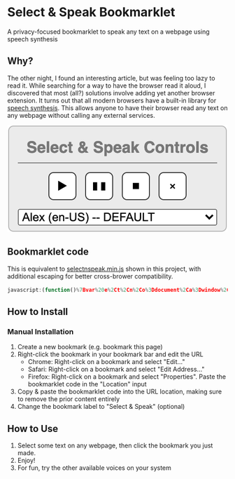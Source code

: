 # Select & Speak Bookmarklet
A privacy-focused bookmarklet to speak any text on a webpage using speech synthesis

## Why?
The other night, I found an interesting article, but was feeling too lazy to read it. While searching for a way to have the browser read it aloud, I discovered that most (all?) solutions involve adding yet another browser extension. It turns out that all modern browsers have a built-in library for [speech synthesis](https://developer.mozilla.org/en-US/docs/Web/API/SpeechSynthesis). This allows anyone to have their browser read any text on any webpage without calling any external services.

![Select & Speak Control Overlay](/images/selectnspeak_example.png)


## Bookmarklet code
This is equivalent to [selectnspeak.min.js](selectnspeak.min.js) shown in this project, with additional escaping for better cross-brower compatibility.
```javascript
javascript:(function()%7Bvar%20e%2Ct%2Cn%2Co%3Ddocument%2Ca%3Dwindow%2Ci%3Do.getElementById(%22selectnspeak_bk_control%22)%2Cl%3D%5B%5D%2Cs%3D%22%22%2Cp%3Dnew%20SpeechSynthesisUtterance%2Cc%3Da.speechSynthesis%3Bfunction%20r()%7Bvar%20t%2Co%2Ci%3Ba.getSelection%3Fs%3Da.getSelection().toString()%3A(n%3Da.selection)%26%26%22Text%22%3D%3Dn.type%26%26(s%3Dn.createRange().htmlText)%2Cd()%2Cs.length%3F(p.text%3Ds%2Cp.voice%3D(t%3De.selectedOptions%2Co%3Dt%26%26t.length%3Fe.selectedOptions%5B0%5D.getAttribute(%22data-name%22)%3A%22%22%2Ci%3Dnull%2Cl.some(e%3D%3E(i%3De%2Ce.name%3D%3D%3Do))%2Ci)%2Cc.speak(p))%3Aalert(%22Select%20%26%20Speak%3A%20Please%20select%20some%20text%20before%20pressing%20play.%22)%7Dfunction%20d()%7Bc.cancel()%7Dfunction%20x(e%2Ct%2Cn)%7Bvar%20a%3Do.createElement(e)%3Breturn%20t%26%26t.forEach(e%3D%3E%7Ba.setAttribute(e%5B0%5D%2Ce%5B1%5D)%7D)%2Cn%26%26(a.style.cssText%3Dn)%2Ca%7Dfunction%20g(e%2Ct%2Cn)%7Bvar%20o%3Dx(%22button%22%2Cnull%2C%22margin%3A10px%205px%3Bvertical-align%3Amiddle%3Bheight%3A32px%3Bwidth%3A32px%3Bbackground-color%3Awhite%3Bcolor%3Ablack%3B%20border%3A1px%20solid%20%23333%3Bwhite-space%3Anowrap%3Bpadding%3A2px%3Bborder-radius%3A%206px%3B%22)%3Breturn%20o.innerHTML%3De%2Co.title%3Dt%2Co.onclick%3Dn%2Co%7Di%3Fe%3Di.getelementsByTagName(%22select%22)%5B0%5D%3A((i%3Dx(%22div%22%2C%5B%5B%22draggable%22%2C!0%5D%5D)).id%3D%22selectnspeak_bk_control%22%2Ci.style.cssText%3D%22font-family%3Asans-serif%3Bborder%3A1px%20solid%20%23bdbdbd%3Bpadding%3A%206px%2010px%3Bposition%3A%20fixed%3Btop%3A%2010px%3B%20left%3A%2010px%3Bbackground-color%3Argba(236%2C236%2C236%2C0.9)%3Bwidth%3A%20250px%3Btext-align%3A%20center%3Bz-index%3A9999999%3Bbox-shadow%3A%200px%200px%2017px%20-3px%20rgba(255%2C255%2C255%2C1)%3Bfont-size%3A16px%3Bbox-sizing%3Aborder-box%3Bborder-radius%3A%206px%3B%22%2Ci.innerHTML%3D'%3Cdiv%20style%3D%22font-size%3A18px%3Bfont-weight%3A600%3Bborder-bottom%3A1px%20solid%3Bpadding%3A%207px%200%3B%22%3ESelect%20%26amp%3B%20Speak%20Controls%3C%2Fdiv%3E'%2C(e%3Dx(%22select%22)).style.cssText%3D%22width%3A%20100%25%3B%22%2C(t%3Do.createElement(%22option%22)).disabled%3D!0%2Ct.textContent%3D%22Select%20a%20voice%3A%22%2Ce.append(t)%2Ce.onchange%3Dr%2Cl%3Dc.getVoices()%2CsetTimeout((function()%7B(l%3Dc.getVoices()).forEach(t%3D%3E%7Bvar%20n%3Dx(%22option%22%2C%5B%5B%22data-lang%22%2Ct.lang%5D%2C%5B%22data-name%22%2Ct.name%5D%5D)%3Bn.textContent%3Dt.name%2B%22%20(%22%2Bt.lang%2B%22)%22%2Ct.default%26%26(n.selected%3D!0%2Cn.textContent%2B%3D%22%20--%20DEFAULT%22)%2Ce.append(n)%7D)%7D)%2C30)%2Ci.append(g(%22%26%239654%3B%22%2C%22Speak%20current%20selection%22%2Cr)%2Cg(%22%26%2310074%3B%20%26%2310074%3B%22%2C%22Pause%2FUnpause%22%2C(function()%7Bc.speaking%26%26c.paused%3Fc.resume()%3Ac.pause()%7D))%2Cg(%22%26%239724%3B%22%2C%22Stop%20all%20playback%22%2Cd)%2Cg(%22%26times%3B%22%2C%22Stop%20playback%20%26%20Close%20controls%22%2C(function()%7Bd()%2Ci.parentNode.removeChild(i)%7D))%2Ce)%2Co.body.append(i))%2Cr()%7D)()%3B
```

## How to Install

### Manual Installation
1. Create a new bookmark (e.g. bookmark this page) 
2. Right-click the bookmark in your bookmark bar and edit the URL
    - Chrome: Right-click on a bookmark and select "Edit..."
    - Safari: Right-click on a bookmark and select "Edit Address..."
    - Firefox: Right-click on a bookmark and select "Properties". Paste the bookmarklet code in the "Location" input
3. Copy & paste the bookmarklet code into the URL location, making sure to remove the prior content entirely
4. Change the bookmark label to "Select & Speak" (optional)

## How to Use
1. Select some text on any webpage, then click the bookmark you just made.
2. Enjoy!
3. For fun, try the other available voices on your system
